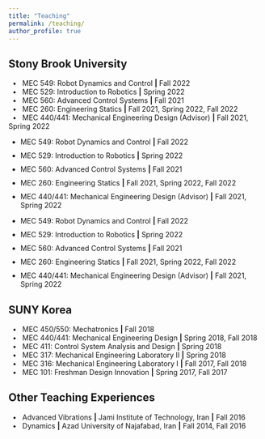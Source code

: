 ```yaml
---
title: "Teaching"
permalink: /teaching/
author_profile: true
---
```


## Stony Brook University
&nbsp; • &nbsp; MEC 549: Robot Dynamics and Control **\|** Fall 2022 \
&nbsp; • &nbsp; MEC 529: Introduction to Robotics **\|** Spring 2022 \
&nbsp; • &nbsp; MEC 560: Advanced Control Systems **\|** Fall 2021 \
&nbsp; • &nbsp; MEC 260: Engineering Statics **\|** Fall 2021, Spring 2022, Fall 2022 \
&nbsp; • &nbsp; MEC 440/441: Mechanical Engineering Design (Advisor) **\|** Fall 2021, Spring 2022

<!---
&nbsp; • &nbsp; [MEC 549: Robot Dynamics and Control](/teaching/MEC549) **\|** Fall 2022 \
&nbsp; • &nbsp; [MEC 529: Introduction to Robotics](/teaching/MEC529) **\|** Spring 2022 \
&nbsp; • &nbsp; [MEC 560: Advanced Control Systems](/teaching/MEC560) **\|** Fall 2021 \
&nbsp; • &nbsp; [MEC 260: Engineering Statics](/teaching/MEC260) **\|** Fall 2021, Spring 2022, Fall 2022 \
-->


<html>
<head>
<style>
li{
    margin: 10px 0;
}
</style>
</head>
<body>

<ul>
  <li>MEC 549: Robot Dynamics and Control <b>|</b> Fall 2022</li>
  <li>MEC 529: Introduction to Robotics <b>|</b> Spring 2022</li>
  <li>MEC 560: Advanced Control Systems <b>|</b> Fall 2021</li>
  <li>MEC 260: Engineering Statics <b>|</b> Fall 2021, Spring 2022, Fall 2022</li>
  <li>MEC 440/441: Mechanical Engineering Design (Advisor) <b>|</b> Fall 2021, Spring 2022</li>
</ul>

</body>
</html>


	
<ul>
  <li>MEC 549: Robot Dynamics and Control <b>|</b> Fall 2022</li>
  <li>MEC 529: Introduction to Robotics <b>|</b> Spring 2022</li>
  <li>MEC 560: Advanced Control Systems <b>|</b> Fall 2021</li>
  <li>MEC 260: Engineering Statics <b>|</b> Fall 2021, Spring 2022, Fall 2022</li>
  <li>MEC 440/441: Mechanical Engineering Design (Advisor) <b>|</b> Fall 2021, Spring 2022</li>
</ul>


## SUNY Korea
&nbsp; • &nbsp; MEC 450/550: Mechatronics **\|** Fall 2018 \
&nbsp; • &nbsp; MEC 440/441: Mechanical Engineering Design **\|** Spring 2018, Fall 2018 \
&nbsp; • &nbsp; MEC 411: Control System Analysis and Design **\|** Spring 2018 \
&nbsp; • &nbsp; MEC 317: Mechanical Engineering Laboratory II **\|** Spring 2018 \
&nbsp; • &nbsp; MEC 316: Mechanical Engineering Laboratory I **\|** Fall 2017, Fall 2018 \
&nbsp; • &nbsp; MEC 101: Freshman Design Innovation **\|** Spring 2017, Fall 2017


## Other Teaching Experiences
&nbsp; • &nbsp; Advanced Vibrations **\|** Jami Institute of Technology, Iran **\|** Fall 2016 \
&nbsp; • &nbsp; Dynamics **\|** Azad University of Najafabad, Iran **\|** Fall 2014, Fall 2016
